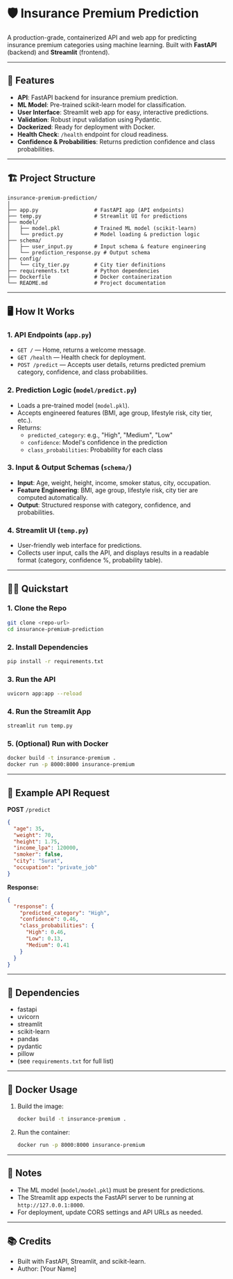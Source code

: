 # 🛡️ Insurance Premium Prediction

A production-grade, containerized API and web app for predicting insurance premium categories using machine learning. Built with **FastAPI** (backend) and **Streamlit** (frontend).

---

## 🚀 Features

- **API**: FastAPI backend for insurance premium prediction.
- **ML Model**: Pre-trained scikit-learn model for classification.
- **User Interface**: Streamlit web app for easy, interactive predictions.
- **Validation**: Robust input validation using Pydantic.
- **Dockerized**: Ready for deployment with Docker.
- **Health Check**: `/health` endpoint for cloud readiness.
- **Confidence & Probabilities**: Returns prediction confidence and class probabilities.

---

## 🏗️ Project Structure

```
insurance-premium-prediction/
│
├── app.py                  # FastAPI app (API endpoints)
├── temp.py                 # Streamlit UI for predictions
├── model/
│   ├── model.pkl           # Trained ML model (scikit-learn)
│   └── predict.py          # Model loading & prediction logic
├── schema/
│   ├── user_input.py       # Input schema & feature engineering
│   └── prediction_response.py # Output schema
├── config/
│   └── city_tier.py        # City tier definitions
├── requirements.txt        # Python dependencies
├── Dockerfile              # Docker containerization
└── README.md               # Project documentation
```

---

## 🖥️ How It Works

### 1. **API Endpoints** (`app.py`)

- `GET /` — Home, returns a welcome message.
- `GET /health` — Health check for deployment.
- `POST /predict` — Accepts user details, returns predicted premium category, confidence, and class probabilities.

### 2. **Prediction Logic** (`model/predict.py`)

- Loads a pre-trained model (`model.pkl`).
- Accepts engineered features (BMI, age group, lifestyle risk, city tier, etc.).
- Returns:
  - `predicted_category`: e.g., "High", "Medium", "Low"
  - `confidence`: Model's confidence in the prediction
  - `class_probabilities`: Probability for each class

### 3. **Input & Output Schemas** (`schema/`)

- **Input**: Age, weight, height, income, smoker status, city, occupation.
- **Feature Engineering**: BMI, age group, lifestyle risk, city tier are computed automatically.
- **Output**: Structured response with category, confidence, and probabilities.

### 4. **Streamlit UI** (`temp.py`)

- User-friendly web interface for predictions.
- Collects user input, calls the API, and displays results in a readable format (category, confidence %, probability table).

---

## 🏃‍♂️ Quickstart

### 1. **Clone the Repo**

```bash
git clone <repo-url>
cd insurance-premium-prediction
```

### 2. **Install Dependencies**

```bash
pip install -r requirements.txt
```

### 3. **Run the API**

```bash
uvicorn app:app --reload
```

### 4. **Run the Streamlit App**

```bash
streamlit run temp.py
```

### 5. **(Optional) Run with Docker**

```bash
docker build -t insurance-premium .
docker run -p 8000:8000 insurance-premium
```

---

## 📝 Example API Request

**POST** `/predict`
```json
{
  "age": 35,
  "weight": 70,
  "height": 1.75,
  "income_lpa": 120000,
  "smoker": false,
  "city": "Surat",
  "occupation": "private_job"
}
```

**Response:**
```json
{
  "response": {
    "predicted_category": "High",
    "confidence": 0.46,
    "class_probabilities": {
      "High": 0.46,
      "Low": 0.13,
      "Medium": 0.41
    }
  }
}
```

---

## 🧩 Dependencies

- fastapi
- uvicorn
- streamlit
- scikit-learn
- pandas
- pydantic
- pillow
- (see `requirements.txt` for full list)

---

## 🐳 Docker Usage

1. Build the image:
   ```bash
   docker build -t insurance-premium .
   ```
2. Run the container:
   ```bash
   docker run -p 8000:8000 insurance-premium
   ```

---

## 📁 Notes

- The ML model (`model/model.pkl`) must be present for predictions.
- The Streamlit app expects the FastAPI server to be running at `http://127.0.0.1:8000`.
- For deployment, update CORS settings and API URLs as needed.

---

## 📚 Credits

- Built with FastAPI, Streamlit, and scikit-learn.
- Author: [Your Name]
